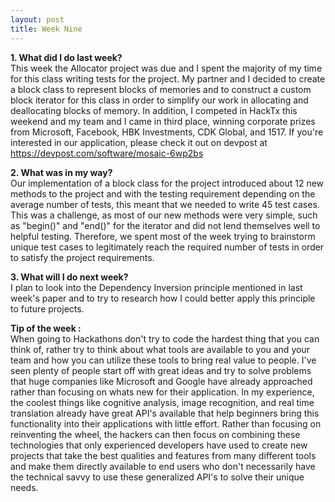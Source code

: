 ```yaml
---
layout: post
title: Week Nine
---
```

**1. What did I do last week?** 
<br>
This week the Allocator project was due and I spent the majority of my time for this class writing tests for the project. My partner and I decided to create a block class to represent blocks of memories and to construct a custom block iterator for this class in order to simplify our work in allocating and deallocating blocks of memory. In addition, I competed in HackTx this weekend and my team and I came in third place, winning corporate prizes from Microsoft, Facebook, HBK Investments, CDK Global, and 1517. If you're interested in our application, please check it out on devpost at https://devpost.com/software/mosaic-6wp2bs

**2. What was in my way?** 
<br>
Our implementation of a block class for the project introduced about 12 new methods to the project and with the testing requirement depending on the average number of tests, this meant that we needed to write 45 test cases. This was a challenge, as most of our new methods were very simple, such as "begin()" and "end()" for the iterator and did not lend themselves well to helpful testing. Therefore, we spent most of the week trying to brainstorm unique test cases to legitimately reach the required number of tests in order to satisfy the project requirements.


**3. What will I do next week?** 
<br>
I plan to look into the Dependency Inversion principle mentioned in last week's paper and to try to research how I could better apply this principle to future projects.


**Tip of the week :** 
<br>
When going to Hackathons don't try to code the hardest thing that you can think of, rather try to think about what tools are available to you and your team and how you can utilize these tools to bring real value to people. I've seen plenty of people start off with great ideas and try to solve problems that huge companies like Microsoft and Google have already approached rather than focusing on whats new for their application. In my experience, the coolest things like cognitive analysis, image recognition, and real time translation already have great API's available that help beginners bring this functionality into their applications with little effort. Rather than focusing on reinventing the wheel, the hackers can then focus on combining these technologies that only experienced developers have used to create new projects that take the best qualities and features from many different tools and make them directly available to end users who don't necessarily have the technical savvy to use these generalized API's to solve their unique needs. 